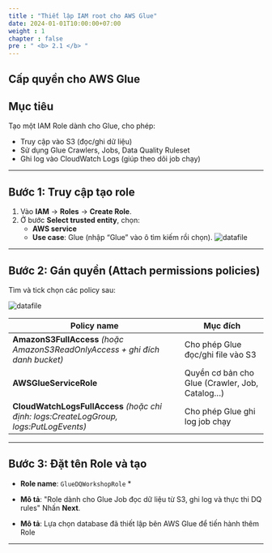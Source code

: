 ```yaml
---
title : "Thiết lập IAM root cho AWS Glue"
date: 2024-01-01T10:00:00+07:00
weight : 1
chapter : false
pre : " <b> 2.1 </b> "
---
```


## Cấp quyền cho AWS Glue

## Mục tiêu
Tạo một IAM Role dành cho Glue, cho phép:
- Truy cập vào S3 (đọc/ghi dữ liệu)
- Sử dụng Glue Crawlers, Jobs, Data Quality Ruleset
- Ghi log vào CloudWatch Logs (giúp theo dõi job chạy)
---

## Bước 1: Truy cập tạo role
1. Vào **IAM** → **Roles** → **Create Role**.
2. Ở bước **Select trusted entity**, chọn:
   - **AWS service**
   - **Use case**: Glue (nhập “Glue” vào ô tìm kiếm rồi chọn).
![datafile](/images/02/001.png?featherlight=false&width=90pc)
---

## Bước 2: Gán quyền (Attach permissions policies)
Tìm và tick chọn các policy sau:

![datafile](/images/02/003.png?featherlight=false&width=90pc)

| Policy name | Mục đích |
|-------------|----------|
| **AmazonS3FullAccess** *(hoặc AmazonS3ReadOnlyAccess + ghi đích danh bucket)* | Cho phép Glue đọc/ghi file vào S3 |
| **AWSGlueServiceRole** | Quyền cơ bản cho Glue (Crawler, Job, Catalog…) |
| **CloudWatchLogsFullAccess** *(hoặc chỉ định: logs:CreateLogGroup, logs:PutLogEvents)* | Cho phép Glue ghi log job chạy |

---

## Bước 3: Đặt tên Role và tạo
- **Role name**: `GlueDQWorkshopRole` *  

- **Mô tả**: "Role dành cho Glue Job đọc dữ liệu từ S3, ghi log và thực thi DQ rules"
Nhấn **Next**.

- **Mô tả**: Lựa chọn database đã thiết lập bên AWS Glue để tiến hành thêm Role
---
